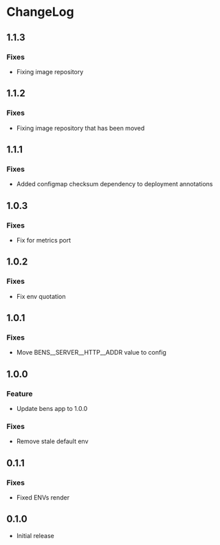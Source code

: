 # ChangeLog

## 1.1.3

### Fixes

- Fixing image repository

## 1.1.2

### Fixes

- Fixing image repository that has been moved

## 1.1.1

### Fixes

- Added configmap checksum dependency to deployment annotations

## 1.0.3

### Fixes

- Fix for metrics port

## 1.0.2

### Fixes

- Fix env quotation

## 1.0.1

### Fixes

- Move BENS__SERVER__HTTP__ADDR value to config

## 1.0.0

### Feature

- Update bens app to 1.0.0

### Fixes

- Remove stale default env

## 0.1.1

### Fixes

- Fixed ENVs render

## 0.1.0

- Initial release
